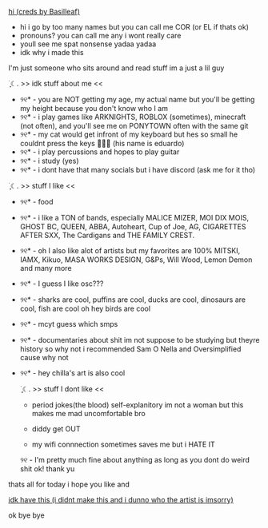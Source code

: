 [hi (creds by Basilleaf)](https://github.com/user-attachments/assets/7bfebcee-5f73-4f83-b01e-3385dd1c2f4c)


- hi i go by too many names but you can call me COR (or EL if thats ok)
- pronouns? you can call me any i wont really care
- youll see me spat nonsense yadaa yadaa
- idk why i made this

  

I'm just someone who sits around and read stuff im a just a lil guy



࣪ ִֶָ☾. >> idk stuff about me <<



- ୨୧* - you are NOT getting my age, my actual name but you'll be getting my height because you don't know who I am
- ୨୧* - i play games like ARKNIGHTS, ROBLOX (sometimes), minecraft (not often), and you'll see me on PONYTOWN often with the same git
- ୨୧* - my cat would get infront of my keyboard but hes so small he couldnt press the keys :rofl::rofl::rofl: (his name is eduardo)
- ୨୧* - i play percussions and hopes to play guitar
- ୨୧* -  i study (yes)
- ୨୧* - i dont have that many socials but i have discord (ask me for it tho)



>>>



࣪ ִֶָ☾. >> stuff I like <<



- ୨୧* - food 
- ୨୧* - i like a TON of bands, especially MALICE MIZER, MOI DIX MOIS, GHOST BC, QUEEN, ABBA, Autoheart, Cup of Joe, AG, CIGARETTES AFTER SXX, The Cardigans and THE FAMILY CREST.
- ୨୧* - oh I also like alot of artists but my favorites are 100% MITSKI, IAMX, Kikuo, MASA WORKS DESIGN, G&Ps, Will Wood, Lemon Demon and many more
- ୨୧* - I guess I like osc???

  
- ୨୧* - sharks are cool, puffins are cool, ducks are cool, dinosaurs are cool, fish are cool oh hey birds are cool
- ୨୧* - mcyt guess which smps
- ୨୧* - documentaries about shit im not suppose to be studying but theyre history so why not i recommended Sam O Nella and Oversimplified cause why not
- ୨୧* - hey chilla's art is also cool



  ࣪ ִֶָ☾. >> stuff I dont like <<


  - period jokes(the blood)
   self-explanitory im not a woman but this makes me mad uncomfortable bro

  - diddy 
   get OUT
 
  - my wifi connnection
  sometimes saves me but i HATE IT

  ୨୧ - I'm pretty much fine about anything as long as you dont do weird shit ok! thank yu

  

thats all for today i hope you like and

 [idk have this (i didnt make this and i dunno who the artist is imsorry)](https://github.com/user-attachments/assets/1938710c-4b32-4a87-8757-3aae4c72b4d2)

 

   
ok bye bye
<!---
BLOODANDHONOR/BLOODANDHONOR is a ✨ special ✨ repository because its `README.md` (this file) appears on your GitHub profile.
You can click the Preview link to take a look at your changes.
--->

